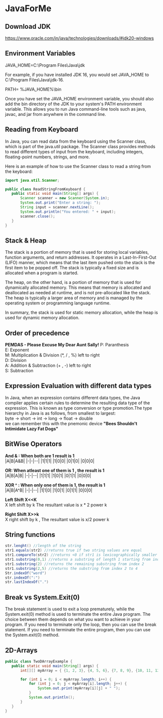 # JavaForMe
## Download JDK
 https://www.oracle.com/in/java/technologies/downloads/#jdk20-windows

## Environment Variables
JAVA_HOME=C:\Program Files\Java\jdk<version>

For example, if you have installed JDK 16, you would set JAVA_HOME to C:\Program Files\Java\jdk-16.

PATH= %JAVA_HOME%\bin

Once you have set the JAVA_HOME environment variable, you should also add the bin directory of the JDK to your system's PATH environment variable. This allows you to run Java command-line tools such as java, javac, and jar from anywhere in the command line. 

 ## Reading from Keyboard
 In Java, you can read data from the keyboard using the Scanner class, which is part of the java.util package. The Scanner class provides methods to read different types of input from the keyboard, including integers, floating-point numbers, strings, and more.

Here is an example of how to use the Scanner class to read a string from the keyboard:
 ```java
 import java.util.Scanner;

public class ReadStringFromKeyboard {
    public static void main(String[] args) {
        Scanner scanner = new Scanner(System.in);
        System.out.print("Enter a string: ");
        String input = scanner.nextLine();
        System.out.println("You entered: " + input);
        scanner.close();
    }
}
```
## Stack & Heap
The stack is a portion of memory that is used for storing local variables, function arguments, and return addresses. It operates in a Last-In-First-Out (LIFO) manner, which means that the last item pushed onto the stack is the first item to be popped off. The stack is typically a fixed size and is allocated when a program is started.

The heap, on the other hand, is a portion of memory that is used for dynamically allocated memory. This means that memory is allocated and deallocated as needed at runtime, and is not pre-allocated like the stack. The heap is typically a larger area of memory and is managed by the operating system or programming language runtime.

In summary, the stack is used for static memory allocation, while the heap is used for dynamic memory allocation.
 
 ## Order of precedence
 **PEMDAS - Please Excuse My Dear Aunt Sally!** 
 P: Paranthesis  
 E: Exponent  
 M: Multiplication & Division (*, / , %) left to right   
 D: Division  
 A: Addition  & Subtraction (+ , -) left to right  
 S: Subtraction  

 ## Expression Evaluation with different data types
In Java, when an expression contains different data types, the Java compiler applies certain rules to determine the resulting data type of the expression. This is known as type conversion or type promotion.The type hierarchy in Java is as follows, from smallest to largest:  
byte -> short -> int -> long -> float -> double  
we can remember this with the pnemonic device  **"Bees Shouldn't Intimidate Lazy Fat Dogs"**  
 
## BitWise Operators
 **And & : When both are 1 result is 1**    
 |A|B|A&B|
 |-|-|--|
 |1|1|1|
 |1|0|0|
 |0|1|0|
 |0|0|0| 
 
**OR: When atleast one of them is 1 , the result is 1**  
 |A|B|A\|B|
 |-|-|--|
 |1|1|1|
 |1|0|1|
 |0|1|1|
 |0|0|0|  
 
 **XOR ^ : When only one of them is 1, the result is 1**  
 |A|B|A^B|
 |-|-|--|
 |1|1|0|
 |1|0|1|
 |0|1|1|
 |0|0|0| 

 **Left Shift X<<K**   
 X left shift by k The resultant value is x * 2 power k  
 
 **Right Shift X>>k**  
 X right shift by k , The resultant value is x/2 power k  

## String functions
```java
str.lenght() //length of the string
str1.equals(str2) //returns true if two string values are equal
str1.compareTo(str2) //returns <0 if str1 is lexicographically smaller than b, >0 if larger, 0 if equal
str1.substring(0,1) //returns a substring of length 1 starting from index 0
str1.substring(2) //returns the remaining substring from index 2
str1.substring(2,5) //returns the substring from index 2 to 4
Str.indexOf("word")
str.indexOf(":")
str.lastIndexOf(".")
````
## Break vs System.Exit(0)
 The break statement is used to exit a loop prematurely, while the System.exit(0) method is used to terminate the entire Java program. The choice between them depends on what you want to achieve in your program. If you need to terminate only the loop, then you can use the break statement. If you need to terminate the entire program, then you can use the System.exit(0) method.
 
## 2D-Arrays
 ```java
 public class TwoDArrayExample {
    public static void main(String[] args) {
        int[][] myArray = { {1, 2, 3}, {4, 5, 6}, {7, 8, 9}, {10, 11, 12} };

        for (int i = 0; i < myArray.length; i++) {
            for (int j = 0; j < myArray[i].length; j++) {
                System.out.print(myArray[i][j] + " ");
            }
            System.out.println();
        }
    }
}
```
